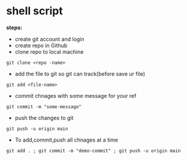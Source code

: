 # shell script
**steps:**
* create git account and login
* create repo in Github
* clone repo to local machine
```
git clone <repo -name>
```
* add the file to git so git can track(before save ur file)
```
git add <file-name>
```
* commit chnages with some message for your ref
```
git commit -m "some-message"
```
* push the changes to git
```
git push -u origin main
```
* To add,commit,push all chnages at a time
```
git add . ; git commit -m "demo-commit" ; git push -u origin main
```


